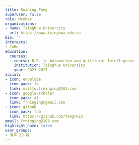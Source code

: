 ```yaml
---
title: Ruining Feng
superuser: false
role: Member
organizations:
- name: Tsinghua University
  url: https://www.tsinghua.edu.cn
bio: ''
interests:
- CoRe
education:
  courses:
  - course: B.E. in Automation and Artificial Intelligence
    institution: Tsinghua University
    year: 2023-2027
social:
- icon: envelope
  icon_pack: fa
  link: mailto:frninging@163.com
- icon: google-scholar
  icon_pack: ai
  link: frninging@gmail.com
- icon: github
  icon_pack: fab
  link: https://github.com/fengrn23
email: frninging@163.com
highlight_name: false
user_groups:
- 清华 23 级
---
```

